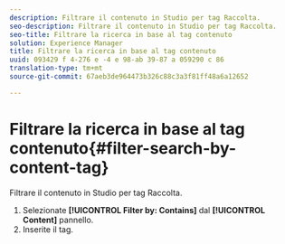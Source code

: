 ```yaml
---
description: Filtrare il contenuto in Studio per tag Raccolta.
seo-description: Filtrare il contenuto in Studio per tag Raccolta.
seo-title: Filtrare la ricerca in base al tag contenuto
solution: Experience Manager
title: Filtrare la ricerca in base al tag contenuto
uuid: 093429 f 4-276 e -4 e 98-ab 39-87 a 059290 c 86
translation-type: tm+mt
source-git-commit: 67aeb3de964473b326c88c3a3f81ff48a6a12652

---
```



# Filtrare la ricerca in base al tag contenuto{#filter-search-by-content-tag}

Filtrare il contenuto in Studio per tag Raccolta.

1. Selezionate **[!UICONTROL Filter by: Contains]** dal **[!UICONTROL Content]** pannello.
1. Inserite il tag.
